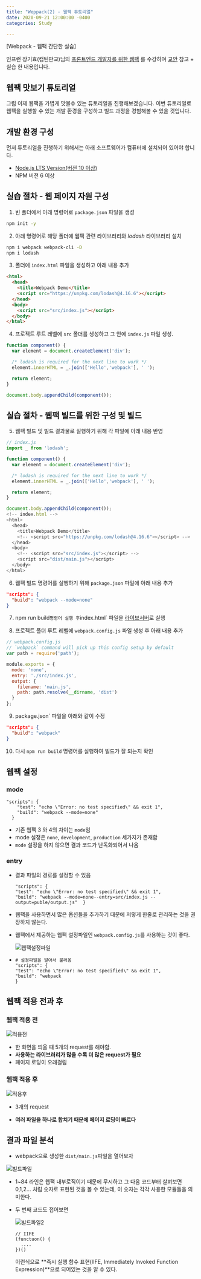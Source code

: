 ```yaml
---
title: "Weppack(2) - 웹팩 튜토리얼"
date: 2020-09-21 12:00:00 -0400
categories: Study

---
```


[Webpack - 웹팩 간단한 실습]

인프런 장기효(캡틴판교)님의 [프론트엔드 개발자를 위한 웹팩](https://www.inflearn.com/instructors/54224/courses/?utm_source=vuepress&utm_medium=githubio&utm_campaign=captianpangyo&utm_term=banner) 를 수강하며 [교안](https://joshua1988.github.io/webpack-guide/) 참고 + 실습 한 내용입니다.



## 웹팩 맛보기 튜토리얼

그럼 이제 웹팩을 가볍게 맛볼수 있는 튜토리얼을 진행해보겠습니다. 이번 튜토리얼로 웹팩을 실행할 수 있는 개발 환경을 구성하고 빌드 과정을 경험해볼 수 있을 것입니다.

## 개발 환경 구성

먼저 튜토리얼을 진행하기 위해서는 아래 소프트웨어가 컴퓨터에 설치되어 있어야 합니다.

- [Node.js LTS Version(버전 10 이상)](https://nodejs.org/en/)
- NPM 버전 6 이상

## 실습 절차 - 웹 페이지 자원 구성

1) 빈 폴더에서 아래 명령어로 `package.json` 파일을 생성

```bash
npm init -y
```

2) 아래 명령어로 해당 폴더에 웹팩 관련 라이브러리와 *lodash* 라이브러리 설치

```bash
npm i webpack webpack-cli -D
npm i lodash
```

3) 폴더에 `index.html` 파일을 생성하고 아래 내용 추가

```html
<html>
  <head>
    <title>Webpack Demo</title>
    <script src="https://unpkg.com/lodash@4.16.6"></script>
  </head>
  <body>
    <script src="src/index.js"></script>
  </body>
</html>
```

4) 프로젝트 루트 레벨에 `src` 폴더를 생성하고 그 안에 `index.js` 파일 생성.

```js
function component() {
  var element = document.createElement('div');

  /* lodash is required for the next line to work */
  element.innerHTML = _.join(['Hello','webpack'], ' ');

  return element;
}

document.body.appendChild(component());
```

## 실습 절차 - 웹팩 빌드를 위한 구성 및 빌드

5) 웹팩 빌드 및 빌드 결과물로 실행하기 위해 각 파일에 아래 내용 반영

```js
// index.js
import _ from 'lodash';

function component() {
  var element = document.createElement('div');

  /* lodash is required for the next line to work */
  element.innerHTML = _.join(['Hello','webpack'], ' ');

  return element;
}

document.body.appendChild(component());
<!-- index.html -->
<html>
  <head>
    <title>Webpack Demo</title>
    <!-- <script src="https://unpkg.com/lodash@4.16.6"></script> -->
  </head>
  <body>
    <!-- <script src="src/index.js"></script> -->
    <script src="dist/main.js"></script>
  </body>
</html>
```

6) 웹팩 빌드 명령어를 실행하기 위해 `package.json` 파일에 아래 내용 추가

```json
"scripts": {
  "build": "webpack --mode=none"
}
```

7) npm run build` 명령어 실행 후 `index.html` 파일을 [라이브서버](https://marketplace.visualstudio.com/items?itemName=ritwickdey.LiveServer)로 실행

8) 프로젝트 폴더 루트 레벨에 `webpack.config.js` 파일 생성 후 아래 내용 추가

```js
// webpack.config.js
// `webpack` command will pick up this config setup by default
var path = require('path');

module.exports = {
  mode: 'none',
  entry: './src/index.js',
  output: {
    filename: 'main.js',
    path: path.resolve(__dirname, 'dist')
  }
};
```

9) package.json` 파일을 아래와 같이 수정

```json
"scripts": {
  "build": "webpack"
}
```

10) 다시 `npm run build` 명령어를 실행하여 빌드가 잘 되는지 확인



## 웹팩 설정

### mode

```
"scripts": {
    "test": "echo \"Error: no test specified\" && exit 1",
    "build": "webpack --mode=none"
  }
```

- 기존 웹팩 3 와 4의 차이는 `mode`임 
- mode 설정은 `none`, `development`, `production` 세가지가 존재함
- `mode` 설정을 하지 않으면 결과 코드가 난독화되어서 나옴

### entry

- 결과 파일의 경로를 설정할 수 있음

  ```
  "scripts": {    
  "test": "echo \"Error: no test specified\" && exit 1",    
  "build": "webpack --mode=none--entry=src/index.js --output=puble/output.js"  }
  ```

- 웹팩을 사용하면서 많은 옵션들을 추가하기 때문에 저렇게 한줄로 관리하는 것을 권장하지 않는다.

- 웹팩에서 제공하는 웹팩 설정파일인 `webpack.config.js`를 사용하는 것이 좋다.

  ![웹팩설정파일](../../assets\images\study\webpack\웹팩설정파일.PNG)

- ```
  # 설정파일을 알아서 불러옴
  "scripts": {    
  "test": "echo \"Error: no test specified\" && exit 1",    
  "build": "webpack 
  }
  ```



## 웹팩 적용 전과 후

### 웹팩 적용 전

![적용전](../../assets\images\study\webpack\적용전.PNG)

- 한 화면을 띄울 때 5개의 request를 해야함.
- **사용하는 라이브러리가 많을 수록 더 많은 request가 필요**
- 페이지 로딩이 오래걸림

### 웹팩 적용 후

![적용후](../../assets\images\study\webpack\적용후.PNG)

- 3개의 request

- **여러 파일을 하나로 합치기 때문에 페이지 로딩이 빠르다**

## 결과 파일 분석

- webpack으로 생성한 `dist/main.js`파일을 열어보자

![빌드파일](../../assets\images\study\webpack\빌드파일.PNG)

- 1~84 라인은 웹팩 내부로직이기 때문에 무시하고 그 다음 코드부터 살펴보면 0,1,2... 처럼 숫자로 표현된 것을 볼 수 있는데, 이 숫자는 각각 사용한 모듈들을 의미한다.

- 두 번째 코드도 접어보면

  ![빌드파일2](../../assets\images\study\webpack\빌드파일2.PNG)

  ```
  // IIFE
  (functuon() {
  	....
  })()
  ```

  이런식으로 **즉시 실행 함수 표현(IIFE, Immediately Invoked Function Expression)**으로 되어있는 것을 알 수 있다.

